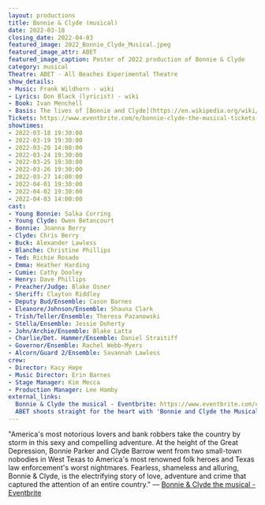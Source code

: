 ```yaml
---
layout: productions
title: Bonnie & Clyde (musical)
date: 2022-03-18
closing_date: 2022-04-03
featured_image: 2022_Bonnie_Clyde_Musical.jpeg
featured_image_attr: ABET
featured_image_caption: Poster of 2022 production of Bonnie & Clyde
category: musical
Theatre: ABET - All Beaches Experimental Theatre
show_details:
- Music: Frank Wildhorn - wiki
- Lyrics: Don Black (lyricist) - wiki
- Book: Ivan Menchell
- Basis: The lives of [Bonnie and Clyde](https://en.wikipedia.org/wiki/Bonnie_and_Clyde)
Tickets: https://www.eventbrite.com/e/bonnie-clyde-the-musical-tickets-168951437297
showtimes:
- 2022-03-18 19:30:00
- 2022-03-19 19:30:00
- 2022-03-20 14:00:00
- 2022-03-24 19:30:00
- 2022-03-25 19:30:00
- 2022-03-26 19:30:00
- 2022-03-27 14:00:00
- 2022-04-01 19:30:00
- 2022-04-02 19:30:00
- 2022-04-03 14:00:00
cast:
- Young Bonnie: Salka Corring
- Young Clyde: Owen Betancourt
- Bonnie: Joanna Berry
- Clyde: Chris Berry
- Buck: Alexander Lawless
- Blanche: Christine Phillips
- Ted: Richie Rosado
- Emma: Heather Harding
- Cumie: Cathy Dooley
- Henry: Dave Phillips
- Preacher/Judge: Blake Osner
- Sheriff: Clayton Riddley
- Deputy Bud/Ensemble: Cason Barnes
- Eleanore/Johnson/Ensemble: Shauna Clark
- Trish/Teller/Ensemble: Theresa Pazanowski
- Stella/Ensemble: Jessie Doherty
- John/Archie/Ensemble: Blake Latta
- Charlie/Det. Hammer/Ensemble: Daniel Straitiff
- Governor/Ensemble: Rachel Webb-Myers
- Alcorn/Guard 2/Ensemble: Savannah Lawless
crew:
- Director: Kacy Hope
- Music Director: Erin Barnes
- Stage Manager: Kim Mecca
- Production Manager: Lee Hamby
external_links:
  Bonnie & Clyde the musical - Eventbrite: https://www.eventbrite.com/e/bonnie-clyde-the-musical-tickets-168951437297
  ABET shoots straight for the heart with 'Bonnie and Clyde the Musical': /wiki/media/news/2022_Bonnie_Clyde_Musical_Beaches_Leader.jpeg
---
```

"America's most notorious lovers and bank robbers take the country by storm in this sexy and compelling adventure. At the height of the Great Depression, Bonnie Parker and Clyde Barrow went from two small-town nobodies in West Texas to America's most renowned folk heroes and Texas law enforcement's worst nightmares. Fearless, shameless and alluring, Bonnie & Clyde, is the electrifying story of love, adventure and crime that captured the attention of an entire country." — [Bonnie & Clyde the musical - Eventbrite](https://www.eventbrite.com/e/bonnie-clyde-the-musical-tickets-168951437297)